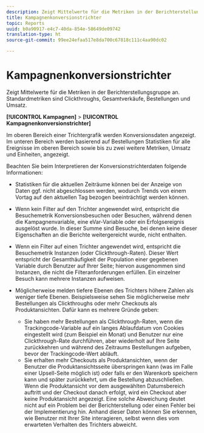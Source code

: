 ```yaml
---
description: Zeigt Mittelwerte für die Metriken in der Berichterstellungsgruppe an. Standardmetriken sind Clickthroughs, Gesamtverkäufe, Bestellungen und Umsatz.
title: Kampagnenkonversionstrichter
topic: Reports
uuid: b0a90917-e4c7-40da-854e-58649de09742
translation-type: ht
source-git-commit: 99ee24efaa517e8da700c67818c111c4aa90dc02

---
```



# Kampagnenkonversionstrichter

Zeigt Mittelwerte für die Metriken in der Berichterstellungsgruppe an. Standardmetriken sind Clickthroughs, Gesamtverkäufe, Bestellungen und Umsatz.

**[!UICONTROL Kampagnen]** > **[!UICONTROL Kampagnenkonversionstrichter]**

Im oberen Bereich einer Trichtergrafik werden Konversionsdaten angezeigt. Im unteren Bereich werden basierend auf Bestellungen Statistiken für alle Ereignisse im oberen Bereich sowie bis zu zwei weitere Metriken, Umsatz und Einheiten, angezeigt.

Beachten Sie beim Interpretieren der Konversionstrichterdaten folgende Informationen:

* Statistiken für die aktuellen Zeiträume können bei der Anzeige von Daten ggf. nicht abgeschlossen werden, wodurch Trends von einem Vortag auf den aktuellen Tag bezogen beeinträchtigt werden können.
* Wenn kein Filter auf den Trichter angewendet wird, entspricht die Besuchemetrik Konversionsbesuchen oder Besuchen, während denen die Kampagnenvariable, eine eVar-Variable oder ein Erfolgsereignis ausgelöst wurde. In dieser Summe sind Besuche, bei denen keine dieser Eigenschaften an die Berichte weitergereicht wurde, nicht enthalten.
* Wenn ein Filter auf einen Trichter angewendet wird, entspricht die Besuchemetrik Instanzen (oder Clickthrough-Raten). Dieser Wert entspricht der Gesamthäufigkeit der Population einer gegebenen Variable durch Benutzer auf Ihrer Seite; hiervon ausgenommen sind Instanzen, die nicht die Filteranforderungen erfüllen. Ein einzelner Besuch kann mehrere Instanzen aufweisen.
* Möglicherweise melden tiefere Ebenen des Trichters höhere Zahlen als weniger tiefe Ebenen. Beispielsweise sehen Sie möglicherweise mehr Bestellungen als Clickthroughs oder mehr Checkouts als Produktansichten. Dafür kann es mehrere Gründe geben:

   * Sie haben mehr Bestellungen als Clickthrough-Raten, wenn die Trackingcode-Variable auf ein langes Ablaufdatum von Cookies eingestellt wird (zum Beispiel ein Monat) und Benutzer nur eine Clickthrough-Rate durchführen, aber wiederholt auf Ihre Seite zurückkehren und während des Zeitraums Bestellungen aufgeben, bevor der Trackingcode-Wert abläuft.
   * Sie erhalten mehr Checkouts als Produktansichten, wenn der Benutzer die Produktansichtsseite überspringen kann (was im Falle einer Upsell-Seite möglich ist) oder falls er den Warenkorb speichern kann und später zurückkehrt, um die Bestellung abzuschließen. Wenn die Produktansicht vor dem ausgewählten Datumsbereich auftritt und der Checkout danach erfolgt, wird ein Checkout aber keine Produktansicht angezeigt. Eine solche Abweichung deutet nicht auf ein Problem bei der Berichterstellung oder einen Fehler bei der Implementierung hin. Anhand dieser Daten können Sie erkennen, wie Benutzer mit Ihrer Site interagieren, selbst wenn dies vom erwarteten Verhalten des Trichters abweicht.

